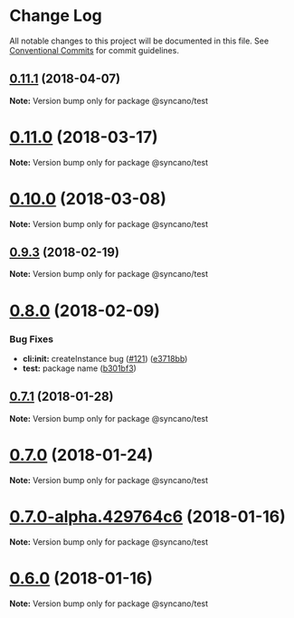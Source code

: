 # Change Log

All notable changes to this project will be documented in this file.
See [Conventional Commits](https://conventionalcommits.org) for commit guidelines.

<a name="0.11.1"></a>
## [0.11.1](https://github.com/Syncano/syncano-node/compare/v0.11.0...v0.11.1) (2018-04-07)




**Note:** Version bump only for package @syncano/test

<a name="0.11.0"></a>
# [0.11.0](https://github.com/Syncano/syncano-node/compare/v0.9.3...v0.11.0) (2018-03-17)




**Note:** Version bump only for package @syncano/test

<a name="0.10.0"></a>
# [0.10.0](https://github.com/Syncano/syncano-node/compare/v0.9.3...v0.10.0) (2018-03-08)




**Note:** Version bump only for package @syncano/test

<a name="0.9.3"></a>
## [0.9.3](https://github.com/Syncano/syncano-node/compare/v0.9.1...v0.9.3) (2018-02-19)




**Note:** Version bump only for package @syncano/test

<a name="0.8.0"></a>
# [0.8.0](https://github.com/Syncano/syncano-node/compare/v0.7.1...v0.8.0) (2018-02-09)


### Bug Fixes

* **cli:init:** createInstance bug ([#121](https://github.com/Syncano/syncano-node/issues/121)) ([e3718bb](https://github.com/Syncano/syncano-node/commit/e3718bb))
* **test:** package name ([b301bf3](https://github.com/Syncano/syncano-node/commit/b301bf3))




<a name="0.7.1"></a>
## [0.7.1](https://github.com/Syncano/syncano-node/compare/v0.7.0...v0.7.1) (2018-01-28)




**Note:** Version bump only for package @syncano/test

<a name="0.7.0"></a>
# [0.7.0](https://github.com/Syncano/syncano-node/compare/v0.4.2...v0.7.0) (2018-01-24)




**Note:** Version bump only for package @syncano/test

<a name="0.7.0-alpha.429764c6"></a>
# [0.7.0-alpha.429764c6](https://github.com/Syncano/syncano-node/compare/v0.6.0...v0.7.0-alpha.429764c6) (2018-01-16)




**Note:** Version bump only for package @syncano/test

<a name="0.6.0"></a>
# [0.6.0](https://github.com/Syncano/syncano-node/compare/v0.4.2...v0.6.0) (2018-01-16)




**Note:** Version bump only for package @syncano/test
